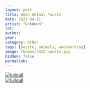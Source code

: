 ```yaml
---
layout: post
title: Wood Animal Puzzle
date: 2022-04-11
artist: "Unknown"
loc: 
author: 
year: 
category: Other
tags: [puzzle, animals, woodworking]
image: thumbs/2022_puzzle.jpg
hidden: false
permalink:
---
```



<div class="post_image">
	<a href="{{ site.baseurl }}/images/posts/2022_puzzle/002.jpg" target="_blank">
	<img src="{{ site.baseurl }}/images/posts/2022_puzzle/002.jpg" alt="lulldull"></a>
</div>

<div class="post_image">
	<a href="{{ site.baseurl }}/images/posts/2022_puzzle/001.jpg" target="_blank">
	<img src="{{ site.baseurl }}/images/posts/2022_puzzle/001.jpg" alt="lulldull"></a>
</div>

